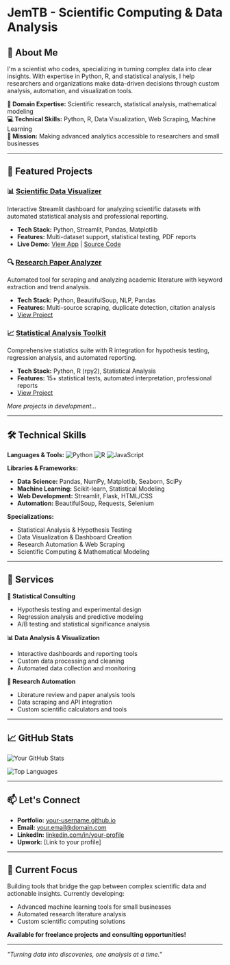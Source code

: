 # JemTB - Scientific Computing & Data Analysis

## 👋 About Me

I'm a scientist who codes, specializing in turning complex data into clear insights. With expertise in Python, R, and statistical analysis, I help researchers and organizations make data-driven decisions through custom analysis, automation, and visualization tools.

**🔬 Domain Expertise:** Scientific research, statistical analysis, mathematical modeling  
**💻 Technical Skills:** Python, R, Data Visualization, Web Scraping, Machine Learning  
**🎯 Mission:** Making advanced analytics accessible to researchers and small businesses

---

## 🚀 Featured Projects

### 📊 [Scientific Data Visualizer](link-to-live-app)
Interactive Streamlit dashboard for analyzing scientific datasets with automated statistical analysis and professional reporting.
- **Tech Stack:** Python, Streamlit, Pandas, Matplotlib
- **Features:** Multi-dataset support, statistical testing, PDF reports
- **Live Demo:** [View App](your-streamlit-url) | [Source Code](repo-link)

### 🔍 [Research Paper Analyzer](repo-link)
Automated tool for scraping and analyzing academic literature with keyword extraction and trend analysis.
- **Tech Stack:** Python, BeautifulSoup, NLP, Pandas
- **Features:** Multi-source scraping, duplicate detection, citation analysis
- [View Project](repo-link)

### 📈 [Statistical Analysis Toolkit](repo-link)  
Comprehensive statistics suite with R integration for hypothesis testing, regression analysis, and automated reporting.
- **Tech Stack:** Python, R (rpy2), Statistical Analysis
- **Features:** 15+ statistical tests, automated interpretation, professional reports
- [View Project](repo-link)

*More projects in development...*

---

## 🛠️ Technical Skills

**Languages & Tools:**
![Python](https://img.shields.io/badge/-Python-3776AB?style=flat-square&logo=python&logoColor=white)
![R](https://img.shields.io/badge/-R-276DC3?style=flat-square&logo=r&logoColor=white)
![JavaScript](https://img.shields.io/badge/-JavaScript-F7DF1E?style=flat-square&logo=javascript&logoColor=black)

**Libraries & Frameworks:**
- **Data Science:** Pandas, NumPy, Matplotlib, Seaborn, SciPy
- **Machine Learning:** Scikit-learn, Statistical Modeling
- **Web Development:** Streamlit, Flask, HTML/CSS
- **Automation:** BeautifulSoup, Requests, Selenium

**Specializations:**
- Statistical Analysis & Hypothesis Testing
- Data Visualization & Dashboard Creation  
- Research Automation & Web Scraping
- Scientific Computing & Mathematical Modeling

---

## 💼 Services

**🔬 Statistical Consulting**
- Hypothesis testing and experimental design
- Regression analysis and predictive modeling
- A/B testing and statistical significance analysis

**📊 Data Analysis & Visualization**
- Interactive dashboards and reporting tools
- Custom data processing and cleaning
- Automated data collection and monitoring

**🤖 Research Automation**
- Literature review and paper analysis tools
- Data scraping and API integration
- Custom scientific calculators and tools

---

## 📈 GitHub Stats

![Your GitHub Stats](https://github-readme-stats.vercel.app/api?username=your-username&show_icons=true&theme=default)

![Top Languages](https://github-readme-stats.vercel.app/api/top-langs/?username=your-username&layout=compact)

---

## 📫 Let's Connect

- **Portfolio:** [your-username.github.io](https://your-username.github.io)
- **Email:** your.email@domain.com
- **LinkedIn:** [linkedin.com/in/your-profile](https://linkedin.com/in/your-profile)
- **Upwork:** [Link to your profile]

---

## 🎯 Current Focus

Building tools that bridge the gap between complex scientific data and actionable insights. Currently developing:
- Advanced machine learning tools for small businesses
- Automated research literature analysis
- Custom scientific computing solutions

**Available for freelance projects and consulting opportunities!**

---

*"Turning data into discoveries, one analysis at a time."*
